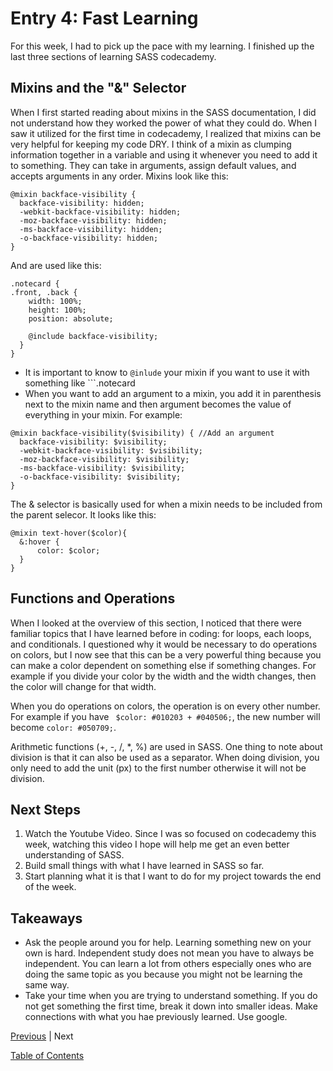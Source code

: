 # Entry 4: Fast Learning
For this week, I had to pick up the pace with my learning. I finished up the last three sections of learning SASS codecademy.

## Mixins and the "&" Selector 
When I first started reading about mixins in the SASS documentation, I did not understand how they worked the power of what they could do. When I saw it utilized for the first time in codecademy, I realized that mixins can be very helpful for keeping my code DRY. I think of a mixin as clumping information together in a variable and using it whenever you need to add it to something. They can take in arguments, assign default values, and accepts arguments in any order. 
Mixins look like this:
```
@mixin backface-visibility {
  backface-visibility: hidden;
  -webkit-backface-visibility: hidden;
  -moz-backface-visibility: hidden;
  -ms-backface-visibility: hidden;
  -o-backface-visibility: hidden;
}
```
And are used like this:

```
.notecard {
.front, .back {
    width: 100%;
    height: 100%;
    position: absolute;

    @include backface-visibility;
  }
}
```
+ It is important to know to ```@inlude``` your mixin if you want to use it with something like ```.notecard
+ When you want to add an argument to a mixin, you add it in parenthesis next to the mixin name and then argument becomes the value of everything in your mixin. For example:
```
@mixin backface-visibility($visibility) { //Add an argument
  backface-visibility: $visibility;
  -webkit-backface-visibility: $visibility;
  -moz-backface-visibility: $visibility;
  -ms-backface-visibility: $visibility;
  -o-backface-visibility: $visibility;
}
```

The & selector is basically used for when a mixin needs to be included from the parent selecor. It looks like this:
```
@mixin text-hover($color){
  &:hover {
      color: $color; 
  }
}

```

## Functions and Operations
When I looked at the overview of this section, I noticed that there were familiar topics that I have learned before in coding: for loops, each loops, and conditionals. I questioned why it would be necessary to do operations on colors, but I now see that this can be a very powerful thing because you can make a color dependent on something else if something changes. For example if you divide your color by the width and the width changes, then the color will change for that width. 

When you do operations on colors, the operation is on every other number. For example if you have ``` $color: #010203 + #040506;```, the new number will become ```color: #050709;```.

Arithmetic functions (+, -, /, *, %) are used in SASS. One thing to note about division is that it can also be used as a separator. When doing division, you only need to add the unit (px) to the first number otherwise it will not be division. 

## Next Steps
1. Watch the Youtube Video. Since I was so focused on codecademy this week, watching this video I hope will help me get an even better understanding of SASS.
2. Build small things with what I have learned in SASS so far. 
3. Start planning what it is that I want to do for my project towards the end of the week. 

## Takeaways
+ Ask the people around you for help. Learning something new on your own is hard. Independent study does not mean you have to always be independent. You can learn a lot from others especially ones who are doing the same topic as you because you might not be learning the same way.
+ Take your time when you are trying to understand something. If you do not get something the first time, break it down into smaller ideas. Make connections with what you hae previously learned. Use google. 








[Previous](../entries/entry03.md) |  Next

[Table of Contents](../README.md)